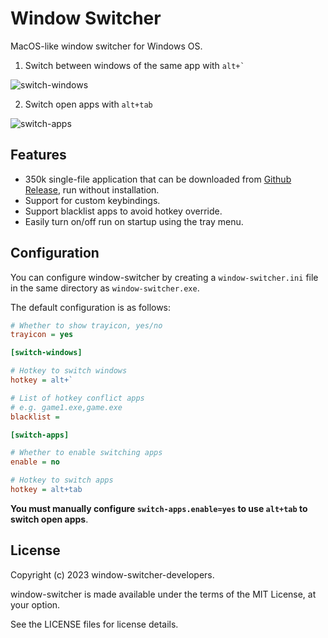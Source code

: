 # Window Switcher

MacOS-like window switcher for Windows OS.

1. Switch between windows of the same app with ``` alt+` ```

![switch-windows](https://user-images.githubusercontent.com/4012553/221805510-ee6a4f2e-e527-4f63-b4a0-080a447d176d.gif)

2. Switch open apps with `alt+tab`

![switch-apps](https://user-images.githubusercontent.com/4012553/221538853-b4793205-23a6-4a27-9f3c-4ff519cd6650.gif)

## Features

- 350k single-file application that can be downloaded from [Github Release](https://github.com/sigoden/windows-switcher/releases), run without installation.
- Support for custom keybindings.
- Support blacklist apps to avoid hotkey override.
- Easily turn on/off run on startup using the tray menu.

## Configuration

You can configure window-switcher by creating a `window-switcher.ini` file in the same directory as `window-switcher.exe`.

The default configuration is as follows:

```ini
# Whether to show trayicon, yes/no
trayicon = yes 

[switch-windows]

# Hotkey to switch windows
hotkey = alt+`

# List of hotkey conflict apps
# e.g. game1.exe,game.exe
blacklist =

[switch-apps]

# Whether to enable switching apps
enable = no

# Hotkey to switch apps
hotkey = alt+tab
```

**You must manually configure `switch-apps.enable=yes` to use `alt+tab` to switch open apps**.

## License

Copyright (c) 2023 window-switcher-developers.

window-switcher is made available under the terms of the MIT License, at your option.

See the LICENSE files for license details.